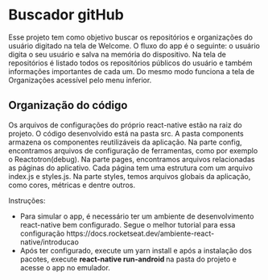 <h1>Buscador gitHub </h1>

<p>
Esse projeto tem como objetivo buscar os repositórios e organizações do usuário digitado na tela de Welcome.
O fluxo do app é o seguinte: o usuário digita o seu usuário e
salva na memória do dispositivo. Na tela de repositórios é listado todos os repositórios públicos do usuário e também informações importantes de cada um. Do mesmo modo funciona a tela de
Organizações acessível pelo menu inferior.
</p>

<h2>Organização do código </h2>

<p>
Os arquivos de configurações do próprio react-native estão na raiz do projeto. O código desenvolvido está na pasta src.
A pasta components armazena os componentes reutilizáveis da aplicação. Na parte config, encontramos arquivos de configuração de ferramentas, como por exemplo o Reactotron(debug).
Na parte pages, encontramos arquivos relacionadas as páginas do aplicativo. Cada página tem uma estrutura com um arquivo index.js e styles.js. Na parte styles, temos arquivos globais
da aplicação, como cores, métricas e dentre outros.
</p>


Instruções:
<ul>
<li>Para simular o app, é necessário ter um ambiente de desenvolvimento react-native bem configurado. Segue o melhor tutorial para essa configuração https://docs.rocketseat.dev/ambiente-react-native/introducao </li>
<li> Após ter configurado, execute um yarn install e após a instalação dos pacotes, execute <b> react-native run-android </b> na pasta do projeto e acesse o app no emulador. </li>
 </ul>
